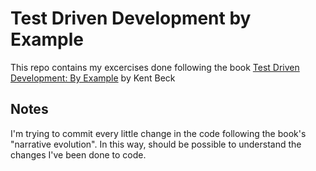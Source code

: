 # Test Driven Development by Example

This repo contains my excercises done following the book [Test Driven Development: By Example](https://www.oreilly.com/library/view/test-driven-development/0321146530/)  by Kent Beck

## Notes
I'm trying to commit every little change in the code following the book's "narrative evolution".
In this way, should be possible to understand the changes I've been done to code.